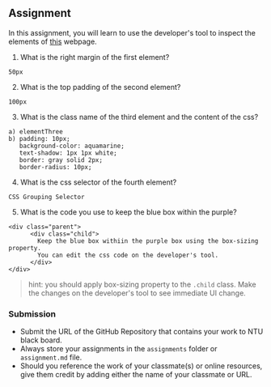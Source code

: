 ## Assignment

In this assignment, you will learn to use the developer's tool to inspect the elements of [this](https://nznznh.csb.app/) webpage.

1. What is the right margin of the first element? 
```
50px
```

2. What is the top padding of the second element?
```
100px
```

3. What is the class name of the third element and the content of the css?
```
a) elementThree
b) padding: 10px;
   background-color: aquamarine;
   text-shadow: 1px 1px white;
   border: gray solid 2px;
   border-radius: 10px;
```

4. What is the css selector of the fourth element?
```
CSS Grouping Selector
```

5. What is the code you use to keep the blue box within the purple?
```
<div class="parent">
      <div class="child">
        Keep the blue box withiin the purple box using the box-sizing property.
        You can edit the css code on the developer's tool.
      </div>
</div>
```

> hint: you should apply box-sizing property to the `.child` class. Make the changes on the developer's tool to see immediate UI change.



### Submission 

- Submit the URL of the GitHub Repository that contains your work to NTU black board.
- Always store your assignments in the `assignments` folder or `assignment.md` file.
- Should you reference the work of your classmate(s) or online resources, give them credit by adding either the name of your classmate or URL. 
